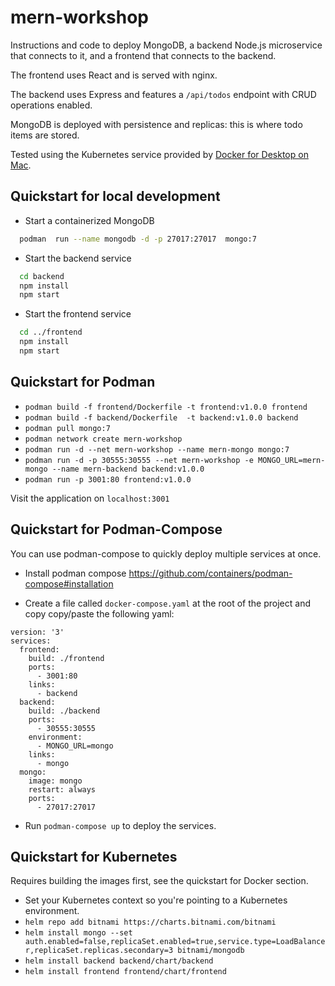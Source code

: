 # mern-workshop

Instructions and code to deploy MongoDB, a backend Node.js microservice that connects to it, and a frontend that connects to the backend.

The frontend uses React and is served with nginx.

The backend uses Express and features a `/api/todos` endpoint with CRUD operations enabled.

MongoDB is deployed with persistence and replicas: this is where todo items are stored.

Tested using the Kubernetes service provided by [Docker for Desktop on Mac](https://docs.docker.com/docker-for-mac/kubernetes/).

## Quickstart for local development

- Start a containerized MongoDB

```sh
  podman  run --name mongodb -d -p 27017:27017  mongo:7
```

- Start the backend service

```sh
  cd backend
  npm install
  npm start
```

- Start the frontend service

```sh
  cd ../frontend
  npm install
  npm start
```

## Quickstart for Podman

- `podman build -f frontend/Dockerfile -t frontend:v1.0.0 frontend`
- `podman build -f backend/Dockerfile  -t backend:v1.0.0 backend`
- `podman pull mongo:7`
- `podman network create mern-workshop`
- `podman run -d --net mern-workshop --name mern-mongo mongo:7`
- `podman run -d -p 30555:30555 --net mern-workshop -e MONGO_URL=mern-mongo --name mern-backend backend:v1.0.0`
- `podman run -p 3001:80 frontend:v1.0.0`

Visit the application on `localhost:3001`

## Quickstart for Podman-Compose

You can use podman-compose to quickly deploy multiple services at once.

- Install podman compose https://github.com/containers/podman-compose#installation

- Create a file called `docker-compose.yaml` at the root of the project and copy copy/paste the following yaml:

```
version: '3'
services:
  frontend:
    build: ./frontend
    ports:
      - 3001:80
    links:
      - backend
  backend:
    build: ./backend
    ports:
      - 30555:30555
    environment:
      - MONGO_URL=mongo
    links:
      - mongo
  mongo:
    image: mongo
    restart: always
    ports:
      - 27017:27017
```

- Run `podman-compose up` to deploy the services.

## Quickstart for Kubernetes

Requires building the images first, see the quickstart for Docker section.

- Set your Kubernetes context so you're pointing to a Kubernetes environment.
- `helm repo add bitnami https://charts.bitnami.com/bitnami`
- `helm install mongo --set auth.enabled=false,replicaSet.enabled=true,service.type=LoadBalancer,replicaSet.replicas.secondary=3 bitnami/mongodb`
- `helm install backend backend/chart/backend`
- `helm install frontend frontend/chart/frontend`
